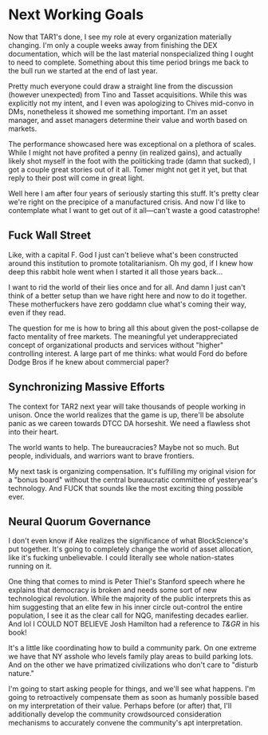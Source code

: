 # Next Working Goals

Now that TAR1's done, I see my role at every organization materially changing. I'm only a couple weeks away from finishing the DEX documentation, which will be the last material nonspecialized thing I ought to need to complete. Something about this time period brings me back to the bull run we started at the end of last year.

Pretty much everyone could draw a straight line from the discussion (however unexpected) from Tino and Tasset acquisitions. While this was explicitly not my intent, and I even was apologizing to Chives mid-convo in DMs, nonetheless it showed me something important. I'm an asset manager, and asset managers determine their value and worth based on markets.

The performance showcased here was exceptional on a plethora of scales. While I might not have profited a penny (in realized gains), and actually likely shot myself in the foot with the politicking trade (damn that sucked), I got a couple great stories out of it all. Tomer might not get it yet, but that reply to their post will come in great light.

Well here I am after four years of seriously starting this stuff. It's pretty clear we're right on the precipice of a manufactured crisis. And now I'd like to contemplate what I want to get out of it all—can't waste a good catastrophe!

## Fuck Wall Street

Like, with a capital F. God I just can't believe what's been constructed around this institution to promote totalitarianism. Oh my god, if I knew how deep this rabbit hole went when I started it all those years back...

I want to rid the world of their lies once and for all. And damn I just can't think of a better setup than we have right here and now to do it together. These motherfuckers have zero goddamn clue what's coming their way, even if they read.

The question for me is how to bring all this about given the post-collapse de facto mentality of free markets. The meaningful yet underappreciated concept of organizational products and services without "higher" controlling interest. A large part of me thinks: what would Ford do before Dodge Bros if he knew about commercial paper?

## Synchronizing Massive Efforts

The context for TAR2 next year will take thousands of people working in unison. Once the world realizes that the game is up, there'll be absolute panic as we careen towards DTCC DA horseshit. We need a flawless shot into their heart.

The world wants to help. The bureaucracies? Maybe not so much. But people, individuals, and warriors want to brave frontiers.

My next task is organizing compensation. It's fulfilling my original vision for a "bonus board" without the central bureaucratic committee of yesteryear's technology. And FUCK that sounds like the most exciting thing possible ever.

## Neural Quorum Governance

I don't even know if Ake realizes the significance of what BlockScience's put together. It's going to completely change the world of asset allocation, like it's fucking unbelievable. I could literally see whole nation-states running on it.

One thing that comes to mind is Peter Thiel's Stanford speech where he explains that democracy is broken and needs some sort of new technological revolution. While the majority of the public interprets this as him suggesting that an elite few in his inner circle out-control the entire population, I see it as the clear call for NQG, manifesting decades earlier. And lol I COULD NOT BELIEVE Josh Hamilton had a reference to _T&GR_ in his book!

It's a little like coordinating how to build a community park. On one extreme we have that NY asshole who levels family play areas to build parking lots. And on the other we have primatized civilizations who don't care to "disturb nature."

I'm going to start asking people for things, and we'll see what happens. I'm going to retroactively compensate them as soon as humanly possible based on my interpretation of their value. Perhaps before (or after) that, I'll additionally develop the community crowdsourced consideration mechanisms to accurately convene the community's apt interpretation.
